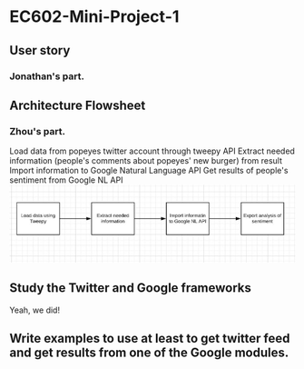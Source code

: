 # EC602-Mini-Project-1

## User story
### Jonathan's part.   

## Architecture Flowsheet
### Zhou's part.
Load data from popeyes twitter account through tweepy API
Extract needed information (people's comments about popeyes' new burger) from result 
Import information to Google Natural Language API
Get results of people's sentiment from Google NL API
![Architecture Image1](img/imgArchitecture.jpg )  

## Study the Twitter and Google frameworks
Yeah, we did!

## Write examples to use at least to get twitter feed and get results from one of the Google modules.

